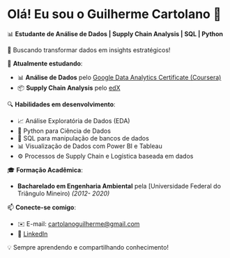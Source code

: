 # Olá! Eu sou o Guilherme Cartolano 👋

📊 **Estudante de Análise de Dados | Supply Chain Analysis | SQL | Python**

🚀 Buscando transformar dados em insights estratégicos!

🎯 **Atualmente estudando**:
- 📊 **Análise de Dados** pelo [Google Data Analytics Certificate (Coursera)](https://www.coursera.org/professional-certificates/google-data-analytics)
- 📦 **Supply Chain Analysis** pelo [edX](https://www.edx.org/)

🔍 **Habilidades em desenvolvimento**:
- 📈 Análise Exploratória de Dados (EDA)
- 🐍 Python para Ciência de Dados
- 🔢 SQL para manipulação de bancos de dados
- 📊 Visualização de Dados com Power BI e Tableau
- ⚙️ Processos de Supply Chain e Logística baseada em dados

🎓 **Formação Acadêmica**:
- **Bacharelado em Engenharia Ambiental** pela [Universidade Federal do Triângulo Mineiro) *(2012- 2020)*

📫 **Conecte-se comigo**:
- ✉️ E-mail: cartolanoguilherme@gmail.com
- 🔗 [LinkedIn](https://www.linkedin.com/in/guilherme-cartolano/)

💡 Sempre aprendendo e compartilhando conhecimento!

